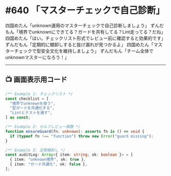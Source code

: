 # #640 「マスターチェックで自己診断」

四国めたん「unknown運用のマスターチェックで自己診断しましょう」
ずんだもん「境界でunknownにできてる？ガードを共有してる？Lint走ってる？だね」
四国めたん「はい。チェックリスト形式でレビュー前に確認すると効果的です」
ずんだもん「定期的に棚卸しすると抜け漏れが見つかるよ」
四国めたん「マスターチェックで型安全文化を維持しましょう」
ずんだもん「チーム全体でunknownマスターになろう！」

---

## 📺 画面表示用コード

```typescript
/** Example 1: チェックリスト */
const checklist = [
  "境界でunknownを使う",
  "型ガードを共通化する",
  "Lintとテストを通す",
] as const;

/** Example 2: セルフレビュー関数 */
function ensureGuard(fn: unknown): asserts fn is () => void {
  if (typeof fn !== "function") throw new Error("guard missing");
}

/** Example 3: 定期棚卸し */
const auditLog: Array<{ item: string; ok: boolean }> = [
  { item: "unknown境界", ok: true },
  { item: "ガード共通化", ok: false },
];
```
